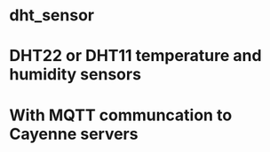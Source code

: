 # dht_sensor
# DHT22 or DHT11 temperature and humidity sensors
# With MQTT communcation to Cayenne servers
